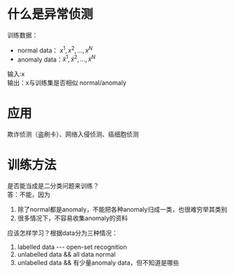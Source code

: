 # 什么是异常侦测

训练数据：  
- normal data： ${x^1, x^2, ..., x^N}$  
- anomaly data：${\tilde x^1, \tilde x^2, ..., \tilde x^N}$  

输入:x  
输出：x与训练集是否相似 normal/anomaly  

# 应用

欺诈侦测（盗刷卡）、网络入侵侦测、癌细胞侦测

# 训练方法

是否能当成是二分类问题来训练？  
答：不能，因为  
1. 除了normal都是anomaly，不能把各种anomaly归成一类，也很难穷举其类别  
2. 很多情况下，不容易收集anomaly的资料  

应该怎样学习？根据data分为三种情况：  
1. labelled data   --- open-set recognition  
2. unlabelled data && all data normal  
3. unlabelled data && 有少量anomaly data，但不知道是哪些  